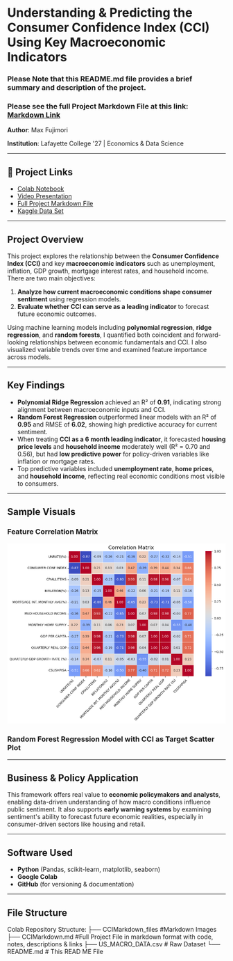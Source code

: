 # Understanding & Predicting the Consumer Confidence Index (CCI) Using Key Macroeconomic Indicators

### Please Note that this README.md file provides a brief summary and description of the project. 

### Please see the full Project Markdown File at this link: [Markdown Link](https://github.com/FujiPy/CCI-and-Key-Economic-Indicators/blob/main/CCIMarkdown.md)

**Author**: Max Fujimori

**Institution**: Lafayette College '27 | Economics & Data Science  


---

## 🔗 Project Links

- [Colab Notebook](https://colab.research.google.com/drive/19OQg3i31eW9riXzYHS99ohoML-Kr_TGU#scrollTo=Ix61nyLot8-F&uniqifier=1)
- [Video Presentation]()
- [Full Project Markdown File](https://github.com/FujiPy/CCI-and-Key-Economic-Indicators/blob/main/CCIMarkdown.md)
- [Kaggle Data Set](https://www.kaggle.com/datasets/sagarvarandekar/macroeconomic-factors-affecting-us-housing-prices/data)

---

## Project Overview

This project explores the relationship between the **Consumer Confidence Index (CCI)** and key **macroeconomic indicators** such as unemployment, inflation, GDP growth, mortgage interest rates, and household income. There are two main objectives:

1. **Analyze how current macroeconomic conditions shape consumer sentiment** using regression models.
2. **Evaluate whether CCI can serve as a leading indicator** to forecast future economic outcomes.

Using machine learning models including **polynomial regression**, **ridge regression**, and **random forests**, I quantified both coincident and forward-looking relationships between economic fundamentals and CCI. I also visualized variable trends over time and examined feature importance across models.

---

## Key Findings

- **Polynomial Ridge Regression** achieved an R² of **0.91**, indicating strong alignment between macroeconomic inputs and CCI.
- **Random Forest Regression** outperformed linear models with an R² of **0.95** and RMSE of **6.02**, showing high predictive accuracy for current sentiment.
- When treating **CCI as a 6 month leading indicator**, it forecasted **housing price levels** and **household income** moderately well (R² = 0.70 and 0.56), but had **low predictive power** for policy-driven variables like inflation or mortgage rates.
- Top predictive variables included **unemployment rate**, **home prices**, and **household income**, reflecting real economic conditions most visible to consumers.

---

## Sample Visuals

### Feature Correlation Matrix 
![png](CCIMarkdown_files/CCIMarkdown_37_0.png)
### Random Forest Regression Model with CCI as Target Scatter Plot


---

## Business & Policy Application

This framework offers real value to **economic policymakers and analysts**, enabling data-driven understanding of how macro conditions influence public sentiment. It also supports **early warning systems** by examining sentiment's ability to forecast future economic realities, especially in consumer-driven sectors like housing and retail.

---

## Software Used

- **Python** (Pandas, scikit-learn, matplotlib, seaborn)
- **Google Colab**
- **GitHub** (for versioning & documentation)

---

##  File Structure

Colab Repository Structure:
├── CCIMarkdown_files    #Markdown Images
├── CCIMarkdown.md       #Full Project File in markdown format with code, notes, descriptions & links
├── US_MACRO_DATA.csv    # Raw Dataset
└── README.md            # This READ ME File 



